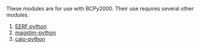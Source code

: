 These modules are for use with BCPy2000. Their use requires several other modules.

1. [EERF python](https://github.com/cboulay/EERF/tree/master/python)
2. [magstim-python](https://github.com/cboulay/magstim-python)
3. [caio-python](https://github.com/cboulay/caio-python)